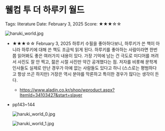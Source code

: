 # 웰컴 투 더 하루키 월드

Tags: literature
Date: February 3, 2025
Score: ★★★☆☆

![haruki_world.jpg](welcome_to_the_haruki_world/haruki_world.jpg)

- ★★★☆☆ February 3, 2025 하루키 수필을 좋아하다보니, 하루키가 쓴 책이 아니라 하루키에 대해 쓴 책도 조금씩 읽게 된다. 하루키를 좋아하는 사람이라면 한번쯤 읽어봐도 좋은 여러가지 내용이 있다. 가장 기억에 남는 건 극도로 미디어를 꺼려서 사진도 잘 안 찍고, 젊은 시절 사진만 약간 공개했다는 점. 저자를 비롯해 문학계 인사들도 실제로 만난 경우가 아예 없는 사람들도 있다고 하니 (스스로는 평범하다고 항상 쓰곤 하지만) 거장은 역시 분야를 막론하고 특이한 경우가 많다는 생각이 든다.
    - https://www.aladin.co.kr/shop/wproduct.aspx?ItemId=34103427&start=slayer

- pp143~144

    ![haruki_world_0.jpg](welcome_to_the_haruki_world/haruki_world_0.jpg)

    ![haruki_world_1.jpg](welcome_to_the_haruki_world/haruki_world_1.jpg)
